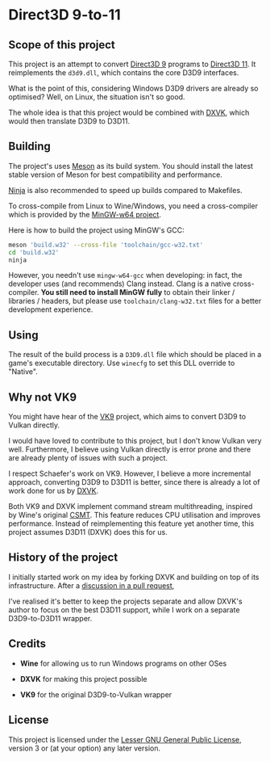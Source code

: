 # Direct3D 9-to-11

## Scope of this project

This project is an attempt to convert [Direct3D 9](https://en.wikipedia.org/wiki/Direct3D#Direct3D_9) programs
to [Direct3D 11](https://en.wikipedia.org/wiki/Direct3D#Direct3D_11).
It reimplements the `d3d9.dll`, which contains the core D3D9 interfaces.

What is the point of this, considering Windows D3D9 drivers are already so optimised?
Well, on Linux, the situation isn't so good.

The whole idea is that this project would be combined with [DXVK](https://github.com/doitsujin/dxvk/), which would then translate D3D9 to D3D11.

## Building

The project's uses [Meson](https://mesonbuild.com/) as its build system.
You should install the latest stable version of Meson for best compatibility and performance.

[Ninja](https://ninja-build.org/) is also recommended to speed up builds compared to Makefiles.

To cross-compile from Linux to Wine/Windows, you need a cross-compiler which is provided by the [MinGW-w64 project](http://mingw-w64.org/doku.php).

Here is how to build the project using MinGW's GCC:

```sh
meson 'build.w32' --cross-file 'toolchain/gcc-w32.txt'
cd 'build.w32'
ninja
```

However, you needn't use `mingw-w64-gcc` when developing: in fact, the developer uses (and recommends) Clang instead.
Clang is a native cross-compiler. **You still need to install MinGW fully** to obtain their linker / libraries / headers,
but please use `toolchain/clang-w32.txt` files for a better development experience.

## Using

The result of the build process is a `D3D9.dll` file which should be placed in a game's executable directory.
Use `winecfg` to set this DLL override to "Native".

## Why not VK9

You might have hear of the [VK9](https://github.com/disks86/VK9) project, which aims to convert D3D9 to Vulkan directly.

I would have loved to contribute to this project, but I don't know Vulkan very well.
Furthermore, I believe using Vulkan directly is error prone and there are already plenty of issues with such a project.

I respect Schaefer's work on VK9. However, I believe a more incremental approach, converting D3D9 to D3D11 is better,
since there is already a lot of work done for us by [DXVK](https://github.com/doitsujin/dxvk/).

Both VK9 and DXVK implement command stream multithreading, inspired by Wine's original [CSMT](https://github.com/wine-compholio/wine-staging/wiki/CSMT).
This feature reduces CPU utilisation and improves performance.
Instead of reimplementing this feature yet another time, this project assumes D3D11 (DXVK) does this for us.

## History of the project

I initially started work on my idea by forking DXVK and building on top of its infrastructure.
After a [discussion in a pull request](https://github.com/doitsujin/dxvk/pull/541),

I've realised it's better to keep the projects separate and allow DXVK's author to focus on the best D3D11 support,
while I work on a separate D3D9-to-D3D11 wrapper.

## Credits

- **Wine** for allowing us to run Windows programs on other OSes

- **DXVK** for making this project possible

- **VK9** for the original D3D9-to-Vulkan wrapper

## License

This project is licensed under the [Lesser GNU General Public License](LICENSE),
version 3 or (at your option) any later version.
